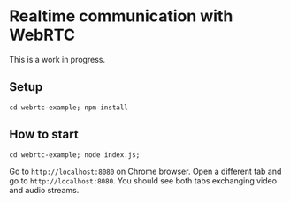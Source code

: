 # Realtime communication with WebRTC

This is a work in progress.

## Setup
`cd webrtc-example; npm install`

## How to start
`cd webrtc-example; node index.js;`

Go to `http://localhost:8080` on Chrome browser. Open a different tab and go to `http://localhost:8080`. You should see both tabs exchanging video and audio streams.
